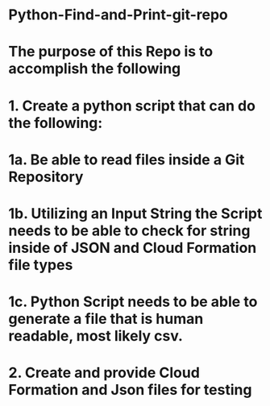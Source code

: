 # Python-Find-and-Print-git-repo

# The purpose of this Repo is to accomplish the following
# 1. Create a python script that can do the following:
#   1a. Be able to read files inside a Git Repository
#   1b. Utilizing an Input String the Script needs to be able to check for string inside of JSON and Cloud Formation file types
#   1c. Python Script needs to be able to generate a file that is human readable, most likely csv.
# 2. Create and provide Cloud Formation and Json files for testing
